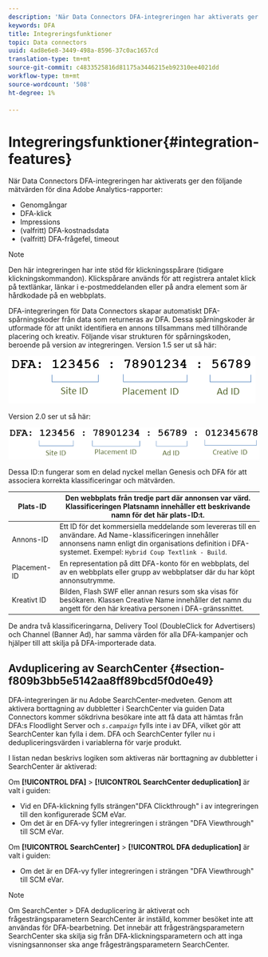 ```yaml
---
description: 'När Data Connectors DFA-integreringen har aktiverats ger den följande mätvärden för dina Adobe Analytics-rapporter '
keywords: DFA
title: Integreringsfunktioner
topic: Data connectors
uuid: 4ad8e6e8-3449-498a-8596-37c0ac1657cd
translation-type: tm+mt
source-git-commit: c4833525816d81175a3446215eb92310ee4021dd
workflow-type: tm+mt
source-wordcount: '508'
ht-degree: 1%

---
```



# Integreringsfunktioner{#integration-features}

När Data Connectors DFA-integreringen har aktiverats ger den följande mätvärden för dina Adobe Analytics-rapporter:

* Genomgångar
* DFA-klick
* Impressions
* (valfritt) DFA-kostnadsdata
* (valfritt) DFA-frågefel, timeout

>[!NOTE]
>
>Den här integreringen har inte stöd för klickningsspårare (tidigare klickningskommandon). Klickspårare används för att registrera antalet klick på textlänkar, länkar i e-postmeddelanden eller på andra element som är hårdkodade på en webbplats.

DFA-integreringen för Data Connectors skapar automatiskt DFA-spårningskoder från data som returneras av DFA. Dessa spårningskoder är utformade för att unikt identifiera en annons tillsammans med tillhörande placering och kreativ. Följande visar strukturen för spårningskoden, beroende på version av integreringen. Version 1.5 ser ut så här:

![](assets/DFA_id_struct1_5.png)

Version 2.0 ser ut så här:

![](assets/DFA_id_struct2.png)

Dessa ID:n fungerar som en delad nyckel mellan Genesis och DFA för att associera korrekta klassificeringar och mätvärden.

| Plats-ID | Den webbplats från tredje part där annonsen var värd. Klassificeringen Platsnamn innehåller ett beskrivande namn för det här plats-ID:t. |
|---|---|
| Annons-ID | Ett ID för det kommersiella meddelande som levereras till en användare. Ad Name-klassificeringen innehåller annonsens namn enligt din organisations definition i DFA-systemet. Exempel: `Hybrid Coup Textlink - Build`. |
| Placement-ID | En representation på ditt DFA-konto för en webbplats, del av en webbplats eller grupp av webbplatser där du har köpt annonsutrymme. |
| Kreativt ID | Bilden, Flash SWF eller annan resurs som ska visas för besökaren. Klassen Creative Name innehåller det namn du angett för den här kreativa personen i DFA-gränssnittet. |

De andra två klassificeringarna, Delivery Tool (DoubleClick for Advertisers) och Channel (Banner Ad), har samma värden för alla DFA-kampanjer och hjälper till att skilja på DFA-importerade data.

## Avduplicering av SearchCenter {#section-f809b3bb5e5142aa8ff89bcd5f0d0e49}

DFA-integreringen är nu Adobe SearchCenter-medveten. Genom att aktivera borttagning av dubbletter i SearchCenter via guiden Data Connectors kommer sökdrivna besökare inte att få data att hämtas från DFA:s Floodlight Server och *`s.campaign`* fylls inte i av DFA, vilket gör att SearchCenter kan fylla i dem. DFA och SearchCenter fyller nu i dedupliceringsvärden i variablerna för varje produkt.

I listan nedan beskrivs logiken som aktiveras när borttagning av dubbletter i SearchCenter är aktiverad:

Om **[!UICONTROL DFA]** > **[!UICONTROL SearchCenter deduplication]** är valt i guiden:

* Vid en DFA-klickning fylls strängen&quot;DFA Clickthrough&quot; i av integreringen till den konfigurerade SCM eVar.
* Om det är en DFA-vy fyller integreringen i strängen &quot;DFA Viewthrough&quot; till SCM eVar.

Om **[!UICONTROL SearchCenter]** > **[!UICONTROL DFA deduplication]** är valt i guiden:

* Om det är en DFA-vy fyller integreringen i strängen &quot;DFA Viewthrough&quot; till SCM eVar.

>[!NOTE]
>
>Om SearchCenter > DFA deduplicering är aktiverat och frågesträngsparametern SearchCenter är inställd, kommer besöket inte att användas för DFA-bearbetning. Det innebär att frågesträngsparametern SearchCenter ska skilja sig från DFA-klickningsparametern och att inga visningsannonser ska ange frågesträngsparametern SearchCenter.

